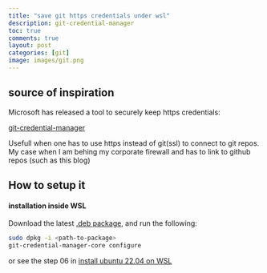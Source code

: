 ```yaml
---
title: "save git https credentials under wsl"
description: git-credential-manager 
toc: true
comments: true
layout: post
categories: [git]
image: images/git.png
---
```


## source of inspiration

Microsoft has released a tool to securely keep https credentials:

[git-credential-manager](https://github.com/GitCredentialManager/git-credential-manager)

Usefull when one has to use https instead of git(ssl) to connect to git repos. My case when I am behing my corporate firewall and has to link to github repos (such as this blog)



## How to setup it

#### installation inside WSL

Download the latest [.deb package](https://github.com/GitCredentialManager/git-credential-manager/releases/latest), and run the following:

```bash
sudo dpkg -i <path-to-package>
git-credential-manager-core configure
```

or see the step 06 in [install ubuntu 22.04 on WSL](https://castorfou.github.io/guillaume_blog/blog/install-ubuntu-22.04-on-WSL.html)




